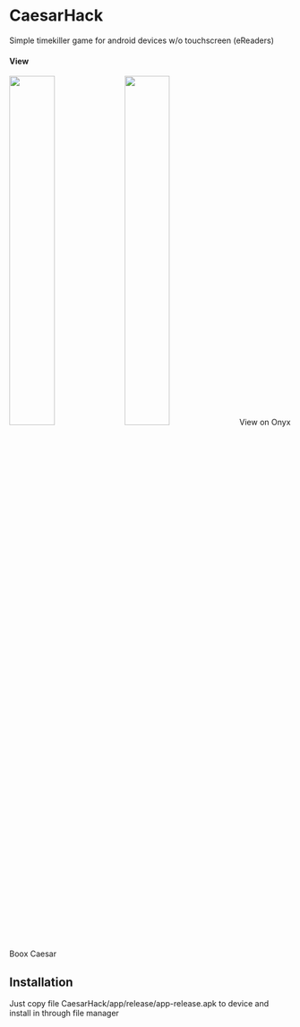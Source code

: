 # CaesarHack
Simple timekiller game for android devices w/o touchscreen (eReaders)
#### View
<img src="https://github.com/NoCrail/CaesarHack/blob/master/screenshots/screen1.jpg" width=40% height=40%>
<img src="https://github.com/NoCrail/CaesarHack/blob/master/screenshots/screen2.jpg" width=40% height=40%>
View on Onyx Boox Caesar

## Installation
Just copy file CaesarHack/app/release/app-release.apk to device and install in through file manager

